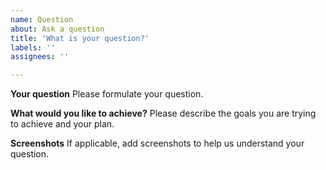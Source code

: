 ```yaml
---
name: Question
about: Ask a question
title: 'What is your question?'
labels: ''
assignees: ''

---
```



**Your question**
Please formulate your question.

**What would you like to achieve?**
Please describe the goals you are trying to achieve and your plan.

**Screenshots**
If applicable, add screenshots to help us understand your question.
